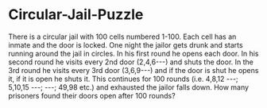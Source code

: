 # Circular-Jail-Puzzle
There is a circular jail with 100 cells numbered 1-100. Each cell has an inmate and the door is locked. One night the jailor gets drunk and starts running around the jail in circles. In his first round he opens each door. In his second round he visits every 2nd door (2,4,6---) and shuts the door. In the 3rd round he visits every 3rd door (3,6,9---) and if the door is shut he opens it, if it is open he shuts it. This continues for 100 rounds (i.e. 4,8,12 ---; 5,10,15 ---; ---; 49,98 etc.) and exhausted the jailor falls down. How many prisoners found their doors open after 100 rounds?
